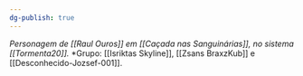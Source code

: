 ```yaml
---
dg-publish: true
---
```

*Personagem de [[Raul Ouros]] em [[Caçada nas Sanguinárias]], no sistema [[Tormenta20]].*
*Grupo: [[Isriktas Skyline]], [[Zsans BraxzKub]] e [[Desconhecido-Jozsef-001]].
